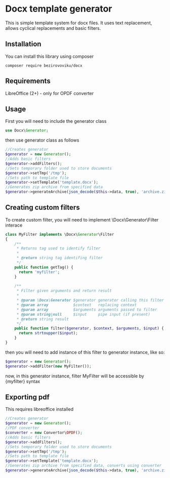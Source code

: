 # Docx template generator
This is simple template system for docx files. It uses text replacement, allows cyclical replacements and basic filters.

## Installation
You can install this library using composer

```
composer require bezirovoviku/docx
```

## Requirements

LibreOffice (2+) - only for OPDF converter

## Usage

First you will need to include the generator class

```php
use Docx\Generator;
```

then use generator class as follows

```php
//Creates generator
$generator = new Generator();
//Adds basic filters
$generator->addFilters();
//Sets temporary folder used to store documents
$generator->setTmp('/tmp');
//Sets path to template file
$generator->setTemplate('template.docx');
//Generates zip archive from specified data
$generator->generateArchive(json_decode($this->data, true), 'archive.zip');
```

## Creating custom filters

To create custom filter, you will need to implement \Docx\Generator\Filter interace

```php
class MyFilter implements \Docx\Generator\Filter
{
	/**
	 * Returns tag used to identify filter
	 *
	 * @return string tag identifing filter
	 */
	public function getTag() {
	  return 'myfilter';
	}
	
	/**
	 * Filter given arguments and return result
	 *
	 * @param \Docx\Generator $generator generator calling this filter
	 * @param array           $context   replacing context
	 * @param array           $arguments arguments passed to filter
	 * @param string|null     $input     pipe input (if present)
	 * @return string result
	 */
	public function filter($generator, $context, $arguments, $input) {
	  return strtoupper($input);
	}
}
```

then you will need to add instance of this filter to generator instance, like so:

```php
$generator = new Generator();
$generator->addFilter(new MyFilter());
```

now, in this generator instance, filter MyFilter will be accessible by {myfilter} syntax

## Exporting pdf

This requires libreoffice installed

```php
//Creates generator
$generator = new Generator();
//PDF converter
$converter = new Convertor\OPDF();
//Adds basic filters
$generator->addFilters();
//Sets temporary folder used to store documents
$generator->setTmp('/tmp');
//Sets path to template file
$generator->setTemplate('template.docx');
//Generates zip archive from specified data, converts using converter
$generator->generateArchive(json_decode($this->data, true), 'archive.zip', $converter);
```
